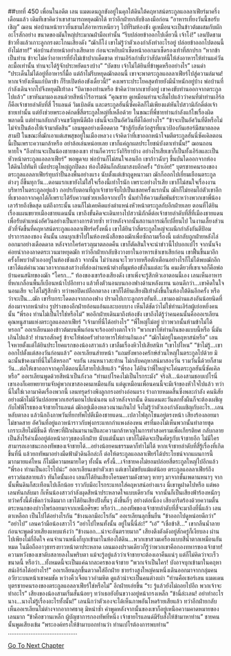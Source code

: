 ##บทที่ 450 เพื่อนในอดีต
เลน แมดเดนถูกขังอยู่ในคุกใต้ดินใต้คฤหาสน์ตระกูลแอลลาเฟียร์มาครึ่งเดือนแล้ว
เดิมทีเขาคิดว่าเขาสามารถหยุดฌักได้ ทว่าอีกฝ่ายกลับชิงลงมือก่อน
“อาหารเที่ยงวันนี้ขอรับ เชิญ” ฌอน พ่อบ้านหน้ายาวยื่นชามใส่อาหารเหนียวๆ ไปที่ริมห้องขัง ดูเหมือนจะเป็นข้าวต้มผสมกับผักอะไรสักอย่าง ขนาดของมันใหญ่ประมาณฝ่ามือเท่านั้น
“รีบปล่อยข้าออกไปเดี๋ยวนี้ เจ้าโง่!” เลนปัดชามข้าวทิ้งแล้วเกาะลูกกรงตะโกนเสียงดัง “ฌักก็โง่ เขาไม่รู้ว่าตัวเองกำลังทำอะไรอยู่ ปล่อยข้าออกไปตอนนี้ยังไม่สาย!”
พ่อบ้านส่ายหน้าอย่างเสียดาย ก่อนจะหยิบผ้าเช็ดหน้าออกมาเช็ดรองเท้าที่สกปรก “หากข้าเป็นท่าน ข้าจะไม่คว่ำอาหารที่ยังไม่เข้าปากเด็ดขาด ท่านเอิร์ลกำชับว่าสัปดาห์นี้ให้ส่งอาหารให้ท่านแค่วันละมื้อเท่านั้น ท่านจะได้รู้จักประหยัดแรงบ้าง”
“บัดซบ เจ้าไม่ได้ยินที่ข้าพูดหรืออย่างไร” เลนด่า “ประเด็นไม่ได้อยู่ที่อาหารกี่มื้อ แต่ถ้าไม่รีบหยุดฌักตอนนี้ เขาจะพาตระกูลแอลลาเฟียร์ไปสู่ความล่มจม! หากเจ้ายังเห็นแก่บิดาข้า ก็รีบเปิดห้องขังเดี๋ยวนี้!”
คงเพราะประโยคสุดท้ายยังมีน้ำหนักอยู่บ้าง พ่อบ้านที่กำลังเดินจากไปจึงหยุดฝีเท้าลง “บิดาของท่านหรือ ข้าคิดว่าหากเขายังอยู่ เขาคงขับท่านออกจากตระกูลไปแล้ว” เขาหันมามองเลนด้วยสีหน้าไร้อารมณ์ “คุณชาย ดูเหมือนท่านจะลืมไปแล้วว่าคนที่ฆ่าท่านเอิร์ลก็คือเจ้าชายลำดับที่สี่ โรแลนด์ วิมเบิลดัน และตระกูลฮันนี่ซัคเคิลก็ไม่เพียงแต่หันไปสวามิภักดิ์ต่อเจ้าชายเท่านั้น แต่ยังช่วยพระองค์กดขี่สี่ตระกูลใหญ่ที่เหลือด้วย ในขณะที่พี่ชายท่านกำลังแก้ไขเรื่องผิดพลาดนี้ แต่ท่านกลับกลัวจนขวัญหนีดีฝ่อ เช่นนี้จะเป็นอัศวินที่ดีได้อย่างไร”
“ข้าจะเป็นอัศวินที่ดีหรือไม่ไม่จำเป็นต้องให้เจ้ามาตัดสิน” เลนพูดอย่างเดือดดาล “ข้าสู้กับสัตว์อสูรที่แนวป้องกันเฮอร์มีสมาตลอดสามปี ในขณะที่ฌักเอาแต่เสพสุขอยู่ในเมืองหลวง เจ้าคิดว่าที่เขาออกหน้าโจมตีตระกูลฮันนี่ซัคเคิลตอนนี้เป็นเพราะความกล้าหรือ อย่าล้อเล่นหน่อยเลย เขาก็แค่ถูกผลประโยชน์บังตาเท่านั้น!”
ฌอนถอนหายใจ “ถึงท่านจะเป็นน้องชายของเขา ท่านก็ควรระวังกิริยาบ้าง อย่างไรเสียเขาก็เป็นทั้งเอิร์ลและเป็นหัวหน้าตระกูลแอลลาเฟียร์”
พอพูดจบ พ่อบ้านก็ไม่สนใจเลนอีก เขาก้าวฉับๆ ขึ้นบันไดออกจากห้องใต้ดินไปทันที เมื่อประตูใหญ่ถูกปิดลง ห้องใต้ดินก็กลับมาสงบอีกครั้ง
“บ้าเอ๊ย!”
บุตรชายคนรองของตระกูลแอลลาเฟียร์ทุบกำปั้นลงพื้นอย่างแรง
นับตั้งแต่เข้าฤดูหนาวมา ฌักก็ออกไปเยี่ยมเยือนตระกูลต่างๆ ถี่ขึ้นทุกวัน...ตอนแรกเขายังไม่ใส่ใจเรื่องนี้เท่าไรนัก เพราะอย่างไรเสีย เขาก็ไม่สนใจเรื่องงานบริหารในตระกูลอยู่แล้ว กอปรกับตอนที่ถูกเจ้าชายจับไปเป็นเชลยครั้งแรกนั้น ฌักก็ไม่ยอมไถ่ตัวเขาอีก ที่เขาออกจากคุกได้ก็เพราะได้รับความช่วยเหลือจากเปโร นั่นทำให้ความสัมพันธ์ระหว่างพวกเขาพี่น้องเลวร้ายถึงขีดสุด แต่ถึงกระนั้น เลนก็ไม่เคยคิดแย่งตำแหน่งหัวหน้าตระกูลกับอีกฝ่ายเลย ตอนที่ได้ยินเรื่องแผนขยายเมืองชายแดนนั้น เขาถึงขั้นคิดจะเดินทางไปสวามิภักดิ์ต่อเจ้าชายลำดับที่สี่ที่เมืองชายแดน เพื่อรับตำแหน่งอัศวินอย่างเป็นทางการด้วยซ้ำ ทว่าหลังจากนั้นสถานการณ์ก็เปลี่ยนไป ในงานเลี้ยงส่วนตัวที่จัดขึ้นที่คฤหาสน์ตระกูลแอลลาเฟียร์ครั้งหนึ่ง เขาได้ยินว่าสี่ตระกูลใหญ่จะผนึกกำลังกันตีป้อมปราการลองซอง
คืนนั้น เลนบุกเข้าไปในห้องหนังสือของฌักเพื่อซักถามเรื่องนี้ แต่กลับถูกฝ่ายหลังไล่ออกมาอย่างเดือดดาล หลังจากใคร่ครวญมาตลอดคืน เขาก็ตัดสินใจจะนำข่าวนี้ไปบอกเปโร จากนั้นจึงค่อยนำกองลาดตระเวนมาหยุดฌัก ทว่าอีกฝ่ายกลับชิงวางยาในอาหารเช้าเขาเสียก่อน เขาฟื้นขึ้นมาอีกครั้งก็พบว่าตัวเองอยู่ในห้องขังแล้ว
จากนั้น ไม่ว่าเลนจะโวยวายหรือตักเตือนอย่างไรก็ไม่ได้พบฌักอีก เขาได้แต่คำนวณเวลาจากแสงสว่างที่ส่องผ่านหน้าต่างที่มุมห้องขังในแต่ละวัน คนเดียวที่เขาเจอก็คือพ่อบ้านคนสนิทของฌัก
“โครก...”
ท้องของเขาร้องเสียงดัง เขาเพิ่งจะรู้สึกหิวเอาตอนนี้เอง
เลนเห็นอาหารที่หกเกลื่อนพื้นก็เบือนหน้าไปอีกทาง แล้วทิ้งตัวนอนบนกองฟางด้านหลังแทน นอนดีกว่า...เขาคิดในใจ นอนเสีย จะได้ไม่รู้สึกหิว
ทว่าพอปิดเปลือกตาลง เขาก็ได้ยินเสียงฝีเท้าดังขึ้นในห้องใต้ดินอีกครั้ง
หรือว่าจะเป็น...ฌัก เขารีบกระโดดลงจากกองฟาง ปราดไปเกาะลูกกรงทันที...เขามองผ่านแสงอันน้อยนิดที่ส่องมาจากหน้าต่าง รูปร่างของอีกฝ่ายอ้อนแอ้นและบอบบาง เห็นได้ชัดว่าไม่ใช่ท่านเอิร์ลผู้เย่อหยิ่งคนนั้น
“พี่รอง ท่านไม่เป็นไรใช่หรือไม่” พออีกฝ่ายเดินมาถึงห้องขัง เขาถึงได้รู้ว่าคนคนนั้นคือออเรเลียน คุณหนูสามแห่งตระกูลแอลลาเฟียร์
“เจ้ามาที่นี่ได้อย่างไร”
“พี่ใหญ่ไม่อยู่ บ่าวพวกนั้นห้ามข้าไม่ได้หรอก” ออเรเลียนมองข้าวต้มบนพื้นก่อนจะร้องอย่างตกใจว่า “พวกเขาให้ท่านกินของแบบนี้หรือ นี่มันเกินไปแล้ว! ท่านรอสักครู่ ข้าจะให้พ่อครัวทำอาหารให้ท่านกินเอง”
“ฌักไม่อยู่ในคฤหาสน์หรือ” เลนใจหายตั้งแต่ได้ยินประโยคแรกของน้องสาวแล้ว เขาลืมเรื่องหิวไปเสียสนิท “เขาไปไหน”
“ข้าไม่รู้...เขาออกไปตั้งแต่สองวันก่อนแล้ว” ออเรเลียนส่ายหน้า “แถมยังพาองครักษ์ส่วนใหญ่ในตระกูลไปด้วย มิฉะนั้นข้าคงมาที่นี่ไม่ได้หรอก”
จบกัน เลนหนาวสะท้าน ไม่กลับคฤหาสน์มาสองวัน รวมวันนี้ด้วยก็สามวัน...ต่อให้เขาออกจากคุกได้ตอนนี้ก็สายไปเสียแล้ว
“พี่รอง ได้ยินว่าพี่ใหญ่จะโค่นตระกูลฮันนี่ซัคเคิลหรือ” ออเรเลียนพูดด้วยสีหน้าเป็นกังวล “ท่านเปโรคงไม่เป็นไรกระมัง”
จริงสิ...น้องสามชอบเปโรนี่ เขาเองก็เคยพยายามจับคู่พวกเขาสองคนเหมือนกัน แต่ดูเหมือนเพื่อนคนนี้จะมีเจ้าของหัวใจไปแล้ว ทว่านี่ไม่ใช่เวลามาคิดเรื่องพวกนี้ เลนทรุดร่างพิงลูกกรงอย่างอ่อนแรง ร่างกายหมดสิ้นซึ่งพละกำลัง คนนิสัยอย่างฌักไม่มีวันปล่อยพวกเฮอร์มอนไปแน่นอน แล้วหลังจากนั้น ดินแดนตะวันตกทั้งผืนก็จะต้องเผชิญกับไฟพิโรธของเจ้าชายโรแลนด์
ฌักอยู่เมืองหลวงนานเกินไป จึงไม่รู้ว่าตัวเองกำลังเผชิญกับอะไร...เลนหลับตาลง แล้วนึกถึงภาพวันที่ยกทัพไปตีเมืองชายแดน...เปลวไฟลุกโชนอยู่ตรงหน้า เสียงร้องลอยมาไม่ขาดสาย อัศวินที่อยู่แถวหน้าราวกับพุ่งกระแทกกำแพงล่องหน ศรที่มองไม่เห็นพวกนั้นทำลายชุดเกราะเสียไม่มีชิ้นดี ทักษะที่ฝึกฝนมานานปีและความกล้าหาญในการทำสงครามเพื่อเกียรติยศ กลับกลายเป็นสิ่งไร้ค่าเมื่ออยู่ต่อหน้าอาวุธของอีกฝ่าย
นับแต่นั้นมา เขาก็ไม่คิดจะเป็นศัตรูกับเจ้าชายอีก
ไม่มีใครสามารถเอาชนะกองทัพของเจ้าชายได้...อย่างน้อยคนธรรมดาก็ทำไม่ได้
หากเจ้าชายลำดับที่สี่รู้เรื่องที่เกิดขึ้นที่นี่ แล้วยกทัพมาอย่างมืดฟ้ามัวดินอีกล่ะก็ ต่อให้ตระกูลแอลลาเฟียร์ได้ประโยชน์จากแผนการนี้มากมายแค่ไหน ก็ไม่มีความหมายใดๆ ทั้งนั้น ครั้งนี้...เจ้าชายคงไม่ยอมปล่อยสี่ตระกูลใหญ่ไปอีกแล้ว
“พี่รอง ท่านเป็นอะไรไปน่ะ” ออเรเลียนเขย่าตัวเขา แต่เขาไม่ขยับแม้แต่น้อย
ตระกูลแอลลาเฟียร์ถึงคราวล่มสลายแล้ว
ทันใดนั้นเอง เลนก็ได้ยินเสียงโครมครามดังขาดๆ หายๆ มาจากชั้นเพดานหนาๆ จากนั้นพื้นดินก็สะเทือนไปเล็กน้อย ราวกับมีอะไรกระแทกใส่คฤหาสน์อย่างแรง
นี่เขาหูฝาดไปหรือ แต่พอเลนหันกลับมา ก็เห็นน้องสาวกำลังผุดสีหน้าประหลาดใจแบบเดียวกัน
จากนั้นก็เป็นเสียงฟ้าร้องหนักๆ ทว่าครั้งนี้ดังชัดกว่าเดิมมาก เขาได้ยินเสียงปังสั้นๆ ดังขึ้นถี่ๆ อย่างต่อเนื่อง เสียงกรีดร้องด้วยความตื่นตระหนกของบ่าวไพร่ลอยมาจากเหนือศีรษะ
หรือว่า...กองทัพของเจ้าชายลำดับที่สี่จะมาถึงที่นี่แล้ว เลนตาเหลือก เป็นไปได้อย่างไรกัน
“ข้างนอกมีอะไรกัน” ออเรเลียนลุกขึ้นยืน “ข้าออกไปดูหน่อยดีกว่า”
“อย่าไป” เลนคว้ามือน้องสาวไว้ “อย่าไปไหนทั้งนั้น อยู่ในนี้นี่ล่ะ!”
“เอ๋”
“เชื่อข้าสิ...” เขากลืนน้ำลายก่อนจะพูดด้วยเสียงแหบแห้งว่า “ข้างนอก...น่าจะอันตรายมาก”
เสียงตึงตังดังอยู่สักครู่ก็เงียบลง ผ่านไปเพียงไม่กี่อึดใจ คนจำนวนหนึ่งก็บุกเข้ามาในห้องใต้ดิน...พวกเขาสวมเครื่องแบบสีน้ำตาลเหมือนกันหมด ในมือถืออาวุธทรงยาวหน้าตาประหลาด เลนมองปราดเดียวก็รู้ว่าพวกเขาคือกองทหารของเจ้าชาย!
ความหวังของเขาดับสลายลงในพริบตา แม้จะรู้อยู่แล้วว่าเจ้าชายจะต้องเอาคืนแน่ๆ แต่ก็ไม่คิดว่าจะเร็วขนาดนี้
หรือว่า...ทั้งหมดนี้จะเป็นแค่ฉากละครของเจ้าชาย
“พวกเจ้าเป็นใคร! บังอาจบุกเข้ามาในคฤหาสน์เอิร์ลได้อย่างไร!” ออเรเลียนลุกขึ้นตวาดใส่อีกฝ่าย
ชายร่างสูงใหญ่คนหนึ่งเดินออกมาจากกลุ่มคน อวัยวะบนหน้าเขาคมชัด หว่างคิ้วเจือแววอำมหิต ดูแล้วน่าจะเป็นคนต่างเผ่า
“ท่านคือเซอร์เลน แมดเดน บุตรชายคนรองของตระกูลแอลลาเฟียร์ใช่หรือไม่” อีกฝ่ายเอ่ยขึ้น
“ระ รู้แล้วยังไม่ถอยไปอีก พวกเจ้าจะทำอะไร” เสียงของน้องสามเริ่มสั่นน้อยๆ ทว่าเธอยังยืนขวางอยู่หน้ากรงเหล็ก
“ข้านี่ล่ะเลน! อย่าทำอะไรนาง...นางไม่รู้เรื่องอะไรทั้งนั้น!”
เลนนึกว่าตัวเองจะได้เห็นภาพอันโหดร้ายเสียแล้ว ทว่าอีกฝ่ายกลับเห็นออเรเลียนไม่ต่างจากอากาศธาตุ มิหนำซ้ำ คําพูดหลังจากนั้นของเขาก็อยู่เหนือความคาดหมายของเลนมาก
“ข้าคือขวานเหล็ก ผู้บัญชาการกองทัพที่หนึ่ง เจ้าชายโรแลนด์มีรับสั่งให้ข้ามาหาท่าน” ชายคนนั้นพูดเสียงเข้ม “พระองค์ทรงให้ข้ามาบอกท่านว่า ท่านเปโรต้องการพบท่าน”
………………………………….




[Go To Next Chapter]( ./363.md)